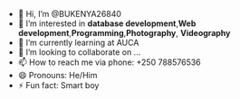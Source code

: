 - 👋 Hi, I’m @BUKENYA26840
- 👀 I’m interested in **database development**,**Web development**,**Programming**,**Photography**, **Videography**
- 🌱 I’m currently learning at AUCA
- 💞️ I’m looking to collaborate on ...
- 📫 How to reach me via phone: +250 788576536
- 😄 Pronouns: He/Him
- ⚡ Fun fact: Smart boy

<!---
BUKENYA26840/BUKENYA26840 is a ✨ special ✨ repository because its `README.md` (this file) appears on your GitHub profile.
You can click the Preview link to take a look at your changes.
--->
